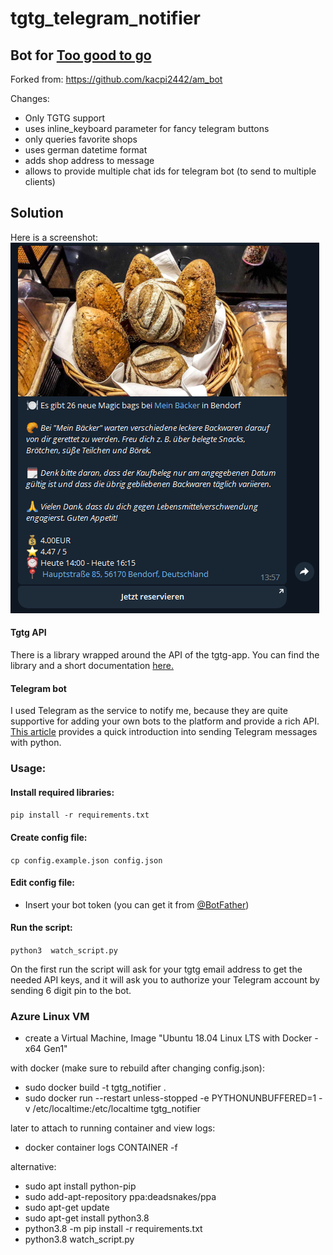 # tgtg_telegram_notifier
## Bot for [Too good to go](https://toogoodtogo.com)
Forked from: https://github.com/kacpi2442/am_bot

Changes:
- Only TGTG support
- uses inline_keyboard parameter for fancy telegram buttons
- only queries favorite shops
- uses german datetime format
- adds shop address to message
- allows to provide multiple chat ids for telegram bot (to send to multiple clients)

## Solution
Here is a screenshot:
![Telegram Screenshot](/result_screenshot.png "Telegram bot with notifications")

#### Tgtg API
There is a library wrapped around the API of the tgtg-app. You can find the library and a short documentation [here.](https://pypi.org/project/tgtg/)

#### Telegram bot
I used Telegram as the service to notify me, because they are quite supportive for adding your own bots to the platform and provide a rich API. [This article](https://medium.com/@ManHay_Hong/how-to-create-a-telegram-bot-and-send-messages-with-python-4cf314d9fa3e) provides a quick introduction into sending Telegram messages with python.

### Usage:
#### Install required libraries:
```pip install -r requirements.txt```
#### Create config file:
```cp config.example.json config.json```
#### Edit config file:
- Insert your bot token (you can get it from [@BotFather](https://t.me/BotFather))
#### Run the script:
```python3  watch_script.py```

 On the first run the script will ask for your tgtg email address to get the needed API keys, and it will ask you to authorize your Telegram account by sending 6 digit pin to the bot.

### Azure Linux VM
- create a Virtual Machine, Image "Ubuntu 18.04 Linux LTS with Docker - x64 Gen1"

with docker (make sure to rebuild after changing config.json):
- sudo docker build -t tgtg_notifier .
- sudo docker run --restart unless-stopped -e PYTHONUNBUFFERED=1 -v /etc/localtime:/etc/localtime tgtg_notifier

later to attach to running container and view logs:
- docker container logs CONTAINER -f

alternative:
- sudo apt install python-pip
- sudo add-apt-repository ppa:deadsnakes/ppa
- sudo apt-get update
- sudo apt-get install python3.8
- python3.8 -m pip install -r requirements.txt
- python3.8 watch_script.py